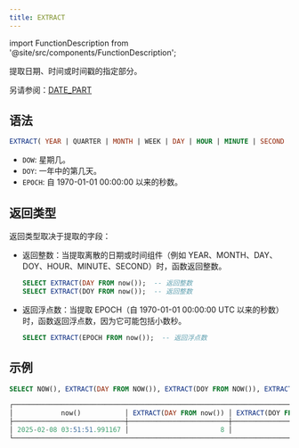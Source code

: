 ```yaml
---
title: EXTRACT
---
```


import FunctionDescription from '@site/src/components/FunctionDescription';

<FunctionDescription description="引入或更新于：v1.2.692"/>

提取日期、时间或时间戳的指定部分。

另请参阅：[DATE_PART](date-part.md)

## 语法

```sql
EXTRACT( YEAR | QUARTER | MONTH | WEEK | DAY | HOUR | MINUTE | SECOND | DOW | DOY | EPOCH FROM <date_or_time_expr> )
```

- `DOW`: 星期几。
- `DOY`: 一年中的第几天。
- `EPOCH`: 自 1970-01-01 00:00:00 以来的秒数。

## 返回类型

返回类型取决于提取的字段：

- 返回整数：当提取离散的日期或时间组件（例如 YEAR、MONTH、DAY、DOY、HOUR、MINUTE、SECOND）时，函数返回整数。

    ```sql
    SELECT EXTRACT(DAY FROM now());  -- 返回整数
    SELECT EXTRACT(DOY FROM now());  -- 返回整数
    ```

- 返回浮点数：当提取 EPOCH（自 1970-01-01 00:00:00 UTC 以来的秒数）时，函数返回浮点数，因为它可能包括小数秒。

    ```sql
    SELECT EXTRACT(EPOCH FROM now());  -- 返回浮点数
    ```

## 示例

```sql
SELECT NOW(), EXTRACT(DAY FROM NOW()), EXTRACT(DOY FROM NOW()), EXTRACT(EPOCH FROM NOW());

┌────────────────────────────────────────────────────────────────────────────────────────────────────────────┐
│            now()           │ EXTRACT(DAY FROM now()) │ EXTRACT(DOY FROM now()) │ EXTRACT(EPOCH FROM now()) │
├────────────────────────────┼─────────────────────────┼─────────────────────────┼───────────────────────────┤
│ 2025-02-08 03:51:51.991167 │                       8 │                      39 │         1738986711.991167 │
└────────────────────────────────────────────────────────────────────────────────────────────────────────────┘
```